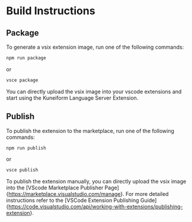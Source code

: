 # Build Instructions

## Package

To generate a vsix extension image, run one of the following commands:

```bash
npm run package
```

or

```bash
vsce package
```

You can directly upload the vsix image into your vscode extensions and start using the Kuneiform Language Server Extension.

## Publish

To publish the extension to the marketplace, run one of the following commands:

```bash
npm run publish
```

or

```bash
vsce publish
```

To publish the extension manually, you can directly upload the vsix image into the [VScode Marketplace Publisher Page]{<https://marketplace.visualstudio.com/manage>}.
For more detailed instructions refer to the [VSCode Extension Publishing Guide]{<https://code.visualstudio.com/api/working-with-extensions/publishing-extension>}.
